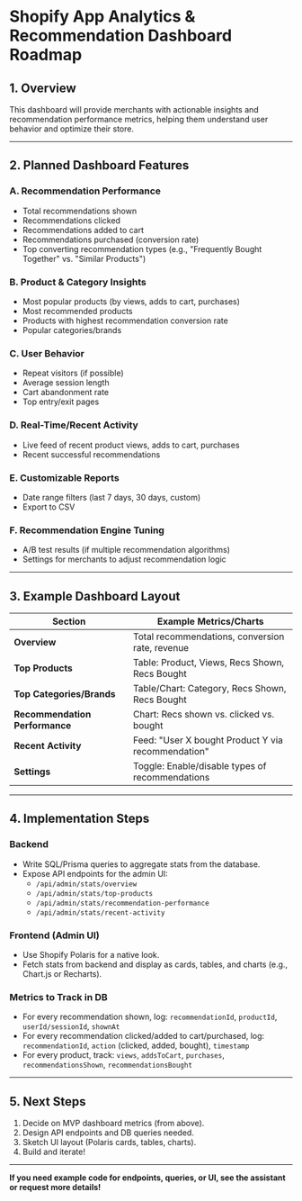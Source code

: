 # Shopify App Analytics & Recommendation Dashboard Roadmap

## 1. Overview
This dashboard will provide merchants with actionable insights and recommendation performance metrics, helping them understand user behavior and optimize their store.

---

## 2. Planned Dashboard Features

### A. Recommendation Performance
- Total recommendations shown
- Recommendations clicked
- Recommendations added to cart
- Recommendations purchased (conversion rate)
- Top converting recommendation types (e.g., "Frequently Bought Together" vs. "Similar Products")

### B. Product & Category Insights
- Most popular products (by views, adds to cart, purchases)
- Most recommended products
- Products with highest recommendation conversion rate
- Popular categories/brands

### C. User Behavior
- Repeat visitors (if possible)
- Average session length
- Cart abandonment rate
- Top entry/exit pages

### D. Real-Time/Recent Activity
- Live feed of recent product views, adds to cart, purchases
- Recent successful recommendations

### E. Customizable Reports
- Date range filters (last 7 days, 30 days, custom)
- Export to CSV

### F. Recommendation Engine Tuning
- A/B test results (if multiple recommendation algorithms)
- Settings for merchants to adjust recommendation logic

---

## 3. Example Dashboard Layout

| Section                        | Example Metrics/Charts                                 |
|--------------------------------|-------------------------------------------------------|
| **Overview**                   | Total recommendations, conversion rate, revenue       |
| **Top Products**               | Table: Product, Views, Recs Shown, Recs Bought        |
| **Top Categories/Brands**      | Table/Chart: Category, Recs Shown, Recs Bought        |
| **Recommendation Performance** | Chart: Recs shown vs. clicked vs. bought              |
| **Recent Activity**            | Feed: "User X bought Product Y via recommendation"    |
| **Settings**                   | Toggle: Enable/disable types of recommendations       |

---

## 4. Implementation Steps

### Backend
- Write SQL/Prisma queries to aggregate stats from the database.
- Expose API endpoints for the admin UI:
  - `/api/admin/stats/overview`
  - `/api/admin/stats/top-products`
  - `/api/admin/stats/recommendation-performance`
  - `/api/admin/stats/recent-activity`

### Frontend (Admin UI)
- Use Shopify Polaris for a native look.
- Fetch stats from backend and display as cards, tables, and charts (e.g., Chart.js or Recharts).

### Metrics to Track in DB
- For every recommendation shown, log: `recommendationId`, `productId`, `userId/sessionId`, `shownAt`
- For every recommendation clicked/added to cart/purchased, log: `recommendationId`, `action` (clicked, added, bought), `timestamp`
- For every product, track: `views`, `addsToCart`, `purchases`, `recommendationsShown`, `recommendationsBought`

---

## 5. Next Steps
1. Decide on MVP dashboard metrics (from above).
2. Design API endpoints and DB queries needed.
3. Sketch UI layout (Polaris cards, tables, charts).
4. Build and iterate!

---

**If you need example code for endpoints, queries, or UI, see the assistant or request more details!** 